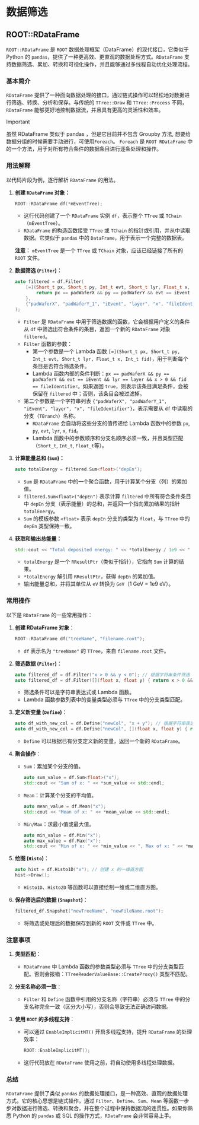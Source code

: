 # 数据筛选

## ROOT::RDataFrame
`ROOT::RDataFrame` 是 `ROOT` 数据处理框架（DataFrame）的现代接口，它类似于 Python 的 `pandas`，提供了一种更高效、更直观的数据处理方式。`RDataFrame` 支持数据筛选、累加、转换和可视化操作，并且能够通过多线程自动优化处理流程。

### 基本简介
`RDataFrame` 提供了一种面向数据处理的接口，通过链式操作可以轻松地对数据进行筛选、转换、分析和保存。与传统的 `TTree::Draw` 和 `TTree::Process` 不同，`RDataFrame` 能够更好地控制数据流，并且具有更高的灵活性和效率。

> [!IMPORTANT]
>
> 虽然 RDataFrame 类似于 pandas ，但是它目前并不包含 Groupby 方法, 想要给数据分组的时候需要手动进行，可使用`Foreach`。 `Foreach` 是 `ROOT RDataFrame` 中的一个方法，用于对所有符合条件的数据条目进行逐条处理和操作。



### 用法解释
以代码片段为例，逐行解析 `RDataFrame` 的用法。



1. **创建 `RDataFrame` 对象：**
   
   ```cpp
   ROOT::RDataFrame df(*mEventTree);
   ```
   
   - 这行代码创建了一个 `RDataFrame` 实例 `df`，表示整个 `TTree` 或 `TChain`（`mEventTree`）。
   - `RDataFrame` 的构造函数接受 `TTree` 或 `TChain` 的指针或引用，并从中读取数据。它类似于 `pandas` 中的 `DataFrame`，用于表示一个完整的数据表。
   
   **注意：** `mEventTree` 是一个 `TTree` 或 `TChain` 对象，应该已经链接了所有的 `ROOT` 文件。



2. **数据筛选 (`Filter`)：**
   
   ```cpp
   auto filtered = df.Filter(
       [=](Short_t px, Short_t py, Int_t evt, Short_t lyr, Float_t x, Int_t fid) {
           return px == padWaferX && py == padWaferY && evt == iEvent && lyr == layer && x > 0 && fid == fileIdentifier;
       },
       {"padWaferX", "padWaferY_1", "iEvent", "layer", "x", "fileIdentifier"} // 使用的变量名称应与树中分支名称一致
   );
   ```
   
   - `Filter` 是 `RDataFrame` 中用于筛选数据的函数，它会根据用户定义的条件从 `df` 中筛选出符合条件的条目，返回一个新的 `RDataFrame` 对象 `filtered`。
   - `Filter` 函数的参数：
     - 第一个参数是一个 Lambda 函数 `[=](Short_t px, Short_t py, Int_t evt, Short_t lyr, Float_t x, Int_t fid)`，用于判断每个条目是否符合筛选条件。
     - Lambda 函数内部的条件判断：`px == padWaferX && py == padWaferY && evt == iEvent && lyr == layer && x > 0 && fid == fileIdentifier`。如果返回 `true`，则表示该条目满足条件，会被保留在 `filtered` 中；否则，该条目会被过滤掉。
   - 第二个参数是一个字符串列表 `{"padWaferX", "padWaferY_1", "iEvent", "layer", "x", "fileIdentifier"}`，表示需要从 `df` 中读取的分支（`TBranch`）名称。
     - `RDataFrame` 会自动将这些分支的值传递给 Lambda 函数中的参数 `px`, `py`, `evt`, `lyr`, `x`, `fid`。
     - Lambda 函数中的参数顺序和分支名顺序必须一致，并且类型匹配（`Short_t`, `Int_t`, `Float_t`等）。



3. **计算能量总和 (`Sum`)：**

   ```cpp
   auto totalEnergy = filtered.Sum<float>("depEn");
   ```

   - `Sum` 是 `RDataFrame` 中的一个聚合函数，用于计算某个分支（列）的累加值。
   - `filtered.Sum<float>("depEn")` 表示计算 `filtered` 中所有符合条件条目中 `depEn` 分支（表示能量）的总和，并返回一个指向累加结果的指针 `totalEnergy`。
   - `Sum` 的模板参数 `<float>` 表示 `depEn` 分支的类型为 `float`，与 `TTree` 中的 `depEn` 类型保持一致。



4. **获取和输出总能量：**
   
   ```cpp
   std::cout << "Total deposited energy: " << *totalEnergy / 1e9 << " GeV" << std::endl;
   ```
   
   - `totalEnergy` 是一个 `RResultPtr`（类似于指针），它指向 `Sum` 计算的结果。
   - `*totalEnergy` 解引用 `RResultPtr`，获得 `depEn` 的累加值。
   - 输出能量总和，并将其单位从 `eV` 转换为 `GeV`（1 GeV = 1e9 eV）。

### 常用操作

以下是 `RDataFrame` 的一些常用操作：

1. **创建 RDataFrame 对象**：
   ```cpp
   ROOT::RDataFrame df("treeName", "filename.root");
   ```
   - `df` 表示名为 `"treeName"` 的 `TTree`，来自 `filename.root` 文件。

2. **筛选数据 (`Filter`)**：
   ```cpp
   auto filtered_df = df.Filter("x > 0 && y < 0"); // 根据字符串条件筛选
   auto filtered_df = df.Filter([](float x, float y) { return x > 0 && y < 0; }, {"x", "y"}); // 根据 Lambda 函数筛选
   ```
   - 筛选条件可以是字符串表达式或 Lambda 函数。
   - Lambda 函数参数列表中的变量类型必须与 `TTree` 中的分支类型匹配。

3. **定义新变量 (`Define`)**：
   ```cpp
   auto df_with_new_col = df.Define("newCol", "x + y"); // 根据字符串表达式定义新变量
   auto df_with_new_col = df.Define("newCol", [](float x, float y) { return x + y; }, {"x", "y"}); // 根据 Lambda 函数定义新变量
   ```
   - `Define` 可以根据已有分支定义新的变量，返回一个新的 `RDataFrame`。

4. **聚合操作**：
   - `Sum`：累加某个分支的值。
     ```cpp
     auto sum_value = df.Sum<float>("x");
     std::cout << "Sum of x: " << *sum_value << std::endl;
     ```
   - `Mean`：计算某个分支的平均值。
     ```cpp
     auto mean_value = df.Mean("x");
     std::cout << "Mean of x: " << *mean_value << std::endl;
     ```
   - `Min/Max`：求最小值或最大值。
     ```cpp
     auto min_value = df.Min("x");
     auto max_value = df.Max("x");
     std::cout << "Min of x: " << *min_value << ", Max of x: " << *max_value << std::endl;
     ```

5. **绘图 (`Histo`)**：
   ```cpp
   auto hist = df.Histo1D("x"); // 创建 x 的一维直方图
   hist->Draw();
   ```
   - `Histo1D`、`Histo2D` 等函数可以直接绘制一维或二维直方图。

6. **保存筛选后的数据 (`Snapshot`)**：
   ```cpp
   filtered_df.Snapshot("newTreeName", "newFileName.root");
   ```
   - 将筛选或处理后的数据保存到新的 `ROOT` 文件或 `TTree` 中。

### 注意事项
1. **类型匹配**：
   - `RDataFrame` 中 Lambda 函数的参数类型必须与 `TTree` 中的分支类型匹配。否则会报错：`TTreeReaderValueBase::CreateProxy()` 类型不匹配。

2. **分支名称必须一致**：
   - `Filter` 和 `Define` 函数中引用的分支名称（字符串）必须与 `TTree` 中的分支名称完全一致（区分大小写），否则会导致无法正确访问数据。

3. **使用 `ROOT` 的多线程支持**：
   - 可以通过 `EnableImplicitMT()` 开启多线程支持，提升 `RDataFrame` 的处理效率：
     ```cpp
     ROOT::EnableImplicitMT();
     ```
   - 这行代码放在 `RDataFrame` 使用之前，将自动使用多线程处理数据。

### 总结
`RDataFrame` 提供了类似 `pandas` 的数据处理接口，是一种高效、直观的数据处理方式。它的核心思想是链式操作，通过 `Filter`、`Define`、`Sum`、`Mean` 等函数一步步对数据进行筛选、转换和聚合，并在整个过程中保持数据流的连贯性。如果你熟悉 Python 的 `pandas` 或 SQL 的操作方式，`RDataFrame` 会非常容易上手。
